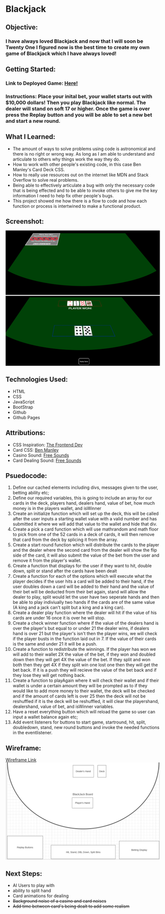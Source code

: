# Blackjack
## Objective:
### I have always loved Blackjack and now that I will soon be Twenty One I figured now is the best time to create my own game of Blackjack which I have always loved!
## Getting Started:
### Link to Deployed Game: [Here!](https://blakeromano.github.io/blackjack/)
### Instructions: Place your inital bet, your wallet starts out with $10,000 dollars! Then you play Blackjack like normal. The dealer will stand on soft 17 or higher. Once the game is over press the Replay button and you will be able to set a new bet and start a new round.
## What I Learned:
* The amount of ways to solve problems using code is astronomical and there is no right or wrong way. As long as I am able to understand and articulate to others why things work the way they do.
* How to work with other people's existing code, in this case Ben Manley's Card Deck CSS.
* How to really use resources out on the internet like MDN and Stack Overflow to solve real problems.
* Being able to effectively articulate a bug with only the necessary code that is being effected and to be able to invoke others to give me the key information I need to help fix other people's bugs.
* This project showed me how there is a flow to code and how each function or process is intertwined to make a functional product.
## Screenshot:
![Screenshot 1](https://raw.githubusercontent.com/blakeromano/blackjack/main/ReadMe-Pictures/Game-Screenshot-One.png)
![Screenshot 2](https://raw.githubusercontent.com/blakeromano/blackjack/main/ReadMe-Pictures/Game-Screenshot-Two.png)

## Technologies Used:
* HTML
* CSS
* JavaScript
* BootStrap
* Github
* Github Pages

## Attributions:
* CSS Inspiration: [The Frontend Dev](https://www.thefrontenddev.com/view/lets-create-a-vanilla-javascript-blackjack-game-part-1--the-board-setup-tutorial-)
* Card CSS: [Ben Manley](https://github.com/SEI-Remote-WC/css-card-deck)
* Casino Sound: [Free Sounds](https://freesound.org/people/craigsmith/sounds/438129/)
* Card Dealing Sound: [Free Sounds](https://freesound.org/people/f4ngy/sounds/240777/)

## Psuedocode:
1. Define our cached elements including divs, messages given to the user, betting ability etc;
2. Define our required variables, this is going to include an array for our cards in the deck, players hand, dealers hand, value of bet, how much money is in the players wallet, and isWinner
3. Create an initialize function which will set up the deck, this will be called after the user inputs a starting wallet value with a valid number and has submitted it where we will add that value to the wallet and hide that div.
4. Create a pick a card function which will use mathrandom and math floor to pick from one of the 52 cards in a deck of cards, it will then remove that card from the deck by splicing it from the array.
5. Create a start round function which will distribute the cards to the player and the dealer where the second card from the dealer will show the flip side of the card, it will also submit the value of the bet from the user and remove it from the player's wallet.
6. Create a function that displays for the user if they want to hit, double down, split or stand after the cards have been dealt
7. Create a function for each of the options which will execute what the player decides if the user hits a card will be added to their hand, if the user doubles down a card will be added to their hand and the value of their bet will be deducted from their bet again, stand will allow the dealer to play, split would let the user have two seperate hands and then be able to play indiviually two hands if the cards are of the same value (A king and a jack can't split but a king and a king can).
8. Create a dealer play function where the dealer will hit if the value of his cards are under 16 once it is over he will stop. 
9. Create a check winner function where if the value of the dealers hand is over the player's but equal to or under 21 the dealer wins, if dealers hand is over 21 but the player's isn't then the player wins, we will check if the player busts in the function laid out in 7. If the value of their cards is the same and under 21 it will be a push.
10. Create a function to redistribute the winnings. If the player has won we will add to their wallet 2X the value of the bet, if they won and doubled down then they will get 4X the value of the bet. If they split and won both then they get 4X if they split win one lost one then they will get the bet back. If it is a push they will recieve the value of the bet back and if they lose they will get nothing back.
11. Create a function to playAgain where it will check their wallet and if their wallet is under a certain amount they will be prompted as to if they would like to add more money to their wallet, the deck will be checked and if the amount of cards left is over 25 then the deck will not be reshuffled if it is the deck will be reshuffled, it will clear the playershand, dealershand, value of bet, and isWinner variables.
12. Have a reset everything button which will reload the game so user can input a wallet balance again etc;
13. Add event listeners for buttons to start game, startround, hit, split, doubledown, stand, new round buttons and invoke the needed functions in the eventlistener.  

## Wireframe:
[Wireframe Link](https://wireframe.cc/3ud7AK)
![Wireframe](https://raw.githubusercontent.com/blakeromano/blackjack/main/ReadMe-Pictures/Wireframe.png)

## Next Steps:
* AI Users to play with 
* ability to split hand
* Card animations for dealing
* ~~Background noise of a casino and card noises~~
* ~~Add time between card's being dealt to add some realism~~

